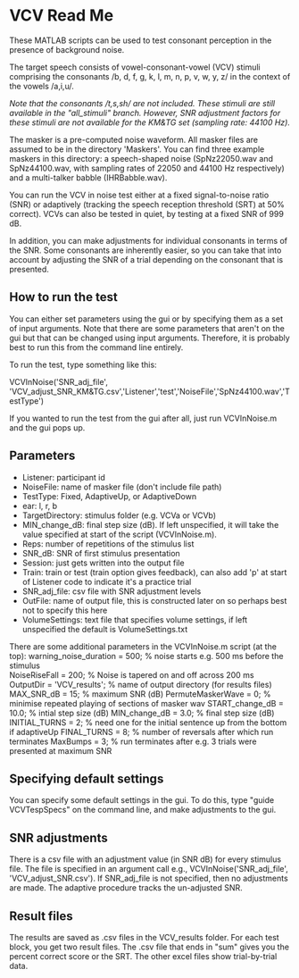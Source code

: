 # VCV Read Me

These MATLAB scripts can be used to test consonant perception in the presence of background noise. 

The target speech consists of vowel-consonant-vowel (VCV) stimuli comprising the consonants 
/b, d, f, g, k, l, m, n, p, v, w, y, z/ in the context of the vowels /a,i,u/. 

_Note that the consonants /t,s,sh/ are not included. These stimuli are still available in the "all_stimuli" 
branch. However, SNR adjustment factors for these stimuli are not available for the KM&TG set (sampling rate: 44100 Hz)._

The masker is a pre-computed noise waveform. All masker files are assumed to be in the directory 'Maskers'.
You can find three example maskers in this directory: a speech-shaped noise (SpNz22050.wav and SpNz44100.wav,
with sampling rates of 22050 and 44100 Hz respectively) and a multi-talker babble (IHRBabble.wav).

You can run the VCV in noise test either at a fixed signal-to-noise ratio (SNR) or adaptively (tracking
the speech reception threshold (SRT) at 50% correct). VCVs can also be tested in quiet, by testing at a
fixed SNR of 999 dB. 

In addition, you can make adjustments for individual consonants in terms of the SNR. Some consonants 
are inherently easier, so you can take that into account by adjusting the SNR of a trial depending
on the consonant that is presented.

## How to run the test

You can either set parameters using the gui or by specifying them as a set of input arguments. 
Note that there are some parameters that aren't on the gui but that can be changed using input arguments.
Therefore, it is probably best to run this from the command line entirely. 

To run the test, type something like this:

VCVInNoise('SNR_adj_file', 'VCV_adjust_SNR_KM&TG.csv','Listener','test','NoiseFile','SpNz44100.wav','TestType')

If you wanted to run the test from the gui after all, just run VCVInNoise.m and the gui pops up. 

## Parameters

 - Listener: participant id
 - NoiseFile: name of masker file (don't include file path)
 - TestType: Fixed, AdaptiveUp, or AdaptiveDown
 - ear: l, r, b
 - TargetDirectory: stimulus folder (e.g. VCVa or VCVb)
 - MIN_change_dB: final step size (dB). If left unspecified, it will take the value specified at start of the script (VCVInNoise.m). 
 - Reps: number of repetitions of the stimulus list
 - SNR_dB: SNR of first stimulus presentation
 - Session: just gets written into the output file
 - Train: train or test (train option gives feedback), can also add 'p' at start of Listener code to indicate it's a practice trial
 - SNR_adj_file: csv file with SNR adjustment levels
 - OutFile: name of output file, this is constructed later on so perhaps best not to specify this here
 - VolumeSettings: text file that specifies volume settings, if left unspecified the default is VolumeSettings.txt 
 
There are some additional parameters in the VCVInNoise.m script (at the top):
warning_noise_duration = 500;  % noise starts e.g. 500 ms before the stimulus  
NoiseRiseFall = 200;     % Noise is tapered on and off across 200 ms
OutputDir = 'VCV_results'; % name of output directory (for results files)
MAX_SNR_dB = 15;    % maximum SNR (dB)
PermuteMaskerWave = 0;      % minimise repeated playing of sections of masker wav
START_change_dB = 10.0;   % intial step size (dB)
MIN_change_dB = 3.0; % final step size (dB)
INITIAL_TURNS = 2;   % need one for the initial sentence up from the bottom if adaptiveUp
FINAL_TURNS = 8;   % number of reversals after which run terminates
MaxBumps = 3;  % run terminates after e.g. 3 trials were presented at maximum SNR


## Specifying default settings

You can specify some default settings in the gui. To do this, type "guide VCVTespSpecs" on the command line,
and make adjustments to the gui. 

## SNR adjustments

There is a csv file with an adjustment value (in SNR dB) for every stimulus file.
The file is specified in an argument call e.g.,  VCVInNoise('SNR_adj_file', 'VCV_adjust_SNR.csv'). 
If SNR_adj_file is not specified, then no adjustments are made.
The adaptive procedure tracks the un-adjusted SNR.

## Result files

The results are saved as .csv files in the VCV_results folder. For each test block, you get two 
result files. The .csv file that ends in "sum" gives you the percent correct score or the SRT. 
The other excel files show trial-by-trial data. 